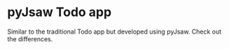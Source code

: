 # pyJsaw Todo app 

Similar to the traditional Todo app but developed using pyJsaw. Check out the differences.
